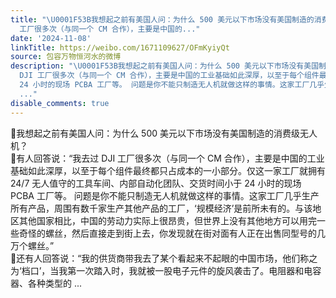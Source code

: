 ```yaml
---
title: "\U0001F53B我想起之前有美国人问：为什么 500 美元以下市场没有美国制造的消费级无人机？\U0001F53B有人回答说：“我去过 DJI
  工厂很多次（与同一个 CM 合作），主要是中国的..."
date: '2024-11-08'
linkTitle: https://weibo.com/1671109627/OFmKyiyQt
source: 包容万物恒河水的微博
description: "\U0001F53B我想起之前有美国人问：为什么 500 美元以下市场没有美国制造的消费级无人机？<br>\U0001F53B有人回答说：“我去过
  DJI 工厂很多次（与同一个 CM 合作），主要是中国的工业基础如此深厚，以至于每个组件最终都只占成本的一小部分。仅这一家工厂就拥有 24/7 无人值守的工具车间、内部自动化团队、交货时间小于
  24 小时的现场 PCBA 工厂等。 问题是你不能只制造无人机就做这样的事情。这家工厂几乎生产所有产品，周围有数千家生产其他产品的工厂，‘规模经济’是前所未有的。与该地区其他国家相比，中国的劳动力实际上很昂贵，但世界上没有其他地方可以用完一些奇怪的螺丝，然后直接走到街上去，你发现就在街对面有人正在出售同型号的几万个螺丝。”<br>\U0001F53B还有人回答说：“我的供货商带我去了某个看起来不起眼的中国市场，他们称之为‘档口’，当我第一次踏入时，我就被一股电子元件的旋风袭击了。电阻器和电容器、各种类型的
  ..."
disable_comments: true
---
```

🔻我想起之前有美国人问：为什么 500 美元以下市场没有美国制造的消费级无人机？<br>🔻有人回答说：“我去过 DJI 工厂很多次（与同一个 CM 合作），主要是中国的工业基础如此深厚，以至于每个组件最终都只占成本的一小部分。仅这一家工厂就拥有 24/7 无人值守的工具车间、内部自动化团队、交货时间小于 24 小时的现场 PCBA 工厂等。 问题是你不能只制造无人机就做这样的事情。这家工厂几乎生产所有产品，周围有数千家生产其他产品的工厂，‘规模经济’是前所未有的。与该地区其他国家相比，中国的劳动力实际上很昂贵，但世界上没有其他地方可以用完一些奇怪的螺丝，然后直接走到街上去，你发现就在街对面有人正在出售同型号的几万个螺丝。”<br>🔻还有人回答说：“我的供货商带我去了某个看起来不起眼的中国市场，他们称之为‘档口’，当我第一次踏入时，我就被一股电子元件的旋风袭击了。电阻器和电容器、各种类型的 ...